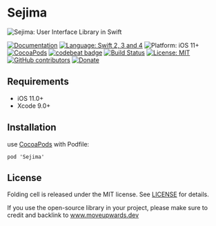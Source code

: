 # Sejima

![Sejima: User Interface Library in Swift](https://raw.githubusercontent.com/MoveUpwards/Sejima/master/banner.png)

[![Documentation](https://img.shields.io/badge/Read_the-Docs-67ad5c.svg)](https://moveupwards.github.io/Sejima/)
[![Language: Swift 2, 3 and 4](https://img.shields.io/badge/language-swift%204-f48041.svg?style=flat)](https://developer.apple.com/swift)
![Platform: iOS 11+](https://img.shields.io/badge/platform-iOS-blue.svg?style=flat)
[![CocoaPods](https://img.shields.io/cocoapods/v/Sejima.svg)](http://cocoapods.org/pods/Sejima)
[![codebeat badge](https://codebeat.co/badges/5b81e292-552c-4cf1-9ccc-89d333ec8b79)](https://codebeat.co/projects/github-com-moveupwards-sejima-master)
[![Build Status](https://app.bitrise.io/app/abc7835ff73f5f07.svg?token=d610-D37aKR0-LU9V2Lulw)](https://app.bitrise.io/app/4478e29045c5f12e)
[![License: MIT](http://img.shields.io/badge/license-MIT-lightgrey.svg?style=flat)](https://github.com/s4cha/Sejima/blob/master/LICENSE)
[![GitHub contributors](https://img.shields.io/github/contributors/MoveUpwards/Sejima.svg)](https://github.com/MoveUpwards/Sejima/graphs/contributors)
[![Donate](https://img.shields.io/badge/Donate-PayPal-blue.svg)](https://paypal.me/moveupwards)

## Requirements

- iOS 11.0+
- Xcode 9.0+

## Installation

use [CocoaPods](https://cocoapods.org) with Podfile:
```
pod 'Sejima'
```

## License

Folding cell is released under the MIT license.
See [LICENSE](./LICENSE) for details.

If you use the open-source library in your project, please make sure to credit and backlink to www.moveupwards.dev
